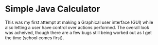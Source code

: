 # Simple Java Calculator

This was my first attempt at making a Graphical user interface (GUI) while also letting a user have control over actions 
performed. The overall look was acheived, though there are a few bugs still being worked out as I get the time (school comes first). 

